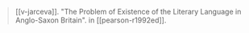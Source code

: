 > [[v-jarceva]]. "The Problem of Existence of the Literary Language in Anglo-Saxon Britain". in [[pearson-r1992ed]].